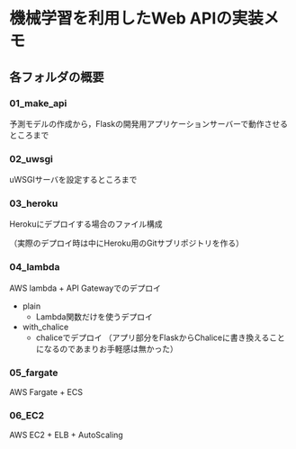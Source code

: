 # 機械学習を利用したWeb APIの実装メモ



## 各フォルダの概要

### 01_make_api

予測モデルの作成から，Flaskの開発用アプリケーションサーバーで動作させるところまで



### 02_uwsgi

uWSGIサーバを設定するところまで



### 03_heroku

Herokuにデプロイする場合のファイル構成

（実際のデプロイ時は中にHeroku用のGitサブリポジトリを作る）



### 04_lambda

AWS lambda + API Gatewayでのデプロイ

- plain
  - Lambda関数だけを使うデプロイ
- with_chalice
  - chaliceでデプロイ
    （アプリ部分をFlaskからChaliceに書き換えることになるのであまりお手軽感は無かった）



### 05_fargate

AWS Fargate + ECS



### 06_EC2

AWS EC2 + ELB + AutoScaling



